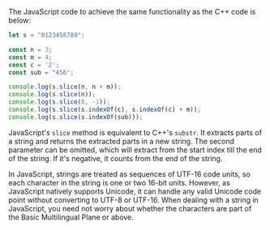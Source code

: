 The JavaScript code to achieve the same functionality as the C++ code is below:

```javascript
let s = "0123456789";

const n = 3;
const m = 4;
const c = '2';
const sub = "456";

console.log(s.slice(n, n + m));
console.log(s.slice(n));
console.log(s.slice(0, -1));
console.log(s.slice(s.indexOf(c), s.indexOf(c) + m));
console.log(s.slice(s.indexOf(sub)));
```

JavaScript's `slice` method is equivalent to C++'s `substr`. It extracts parts of a string and returns the extracted parts in a new string. The second parameter can be omitted, which will extract from the start index till the end of the string. If it's negative, it counts from the end of the string.

In JavaScript, strings are treated as sequences of UTF-16 code units, so each character in the string is one or two 16-bit units. However, as JavaScript natively supports Unicode, it can handle any valid Unicode code point without converting to UTF-8 or UTF-16. When dealing with a string in JavaScript, you need not worry about whether the characters are part of the Basic Multilingual Plane or above.
